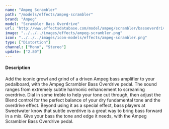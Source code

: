 ```yaml
---
name: "Ampeg Scrambler"
path: "/models/effects/ampeg-scrambler"
brand: "Ampeg"
model: "Scrambler Bass Overdrive"
url: "http://www.effectsdatabase.com/model/ampeg/scrambler/bassoverdrive"
image: "../../../images/effects/ampeg-scrambler.png"
icon: "../../../images/icon-models/effects/ampeg-scrambler.png"
type: ["Distortion"]
channel: ["Mono", "Stereo"]
update: ["2.80"]
---
```

#### Description
Add the iconic growl and grind of a driven Ampeg bass amplifier to your pedalboard, with the Ampeg Scrambler Bass Overdrive pedal. The sound ranges from extremely subtle harmonic enhancement to screaming overdrive. Dial in some treble to help your tone cut through, then adjust the Blend control for the perfect balance of your dry fundamental tone and the overdrive effect. Beyond using it as a special effect, bass players at Sweetwater know that subtle overdrive is a great way to bring bass forward in a mix. Give your bass the tone and edge it needs, with the Ampeg Scrambler Bass Overdrive pedal.